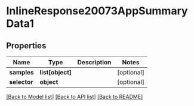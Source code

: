 # InlineResponse20073AppSummaryData1

## Properties
Name | Type | Description | Notes
------------ | ------------- | ------------- | -------------
**samples** | **list[object]** |  | [optional] 
**selector** | **object** |  | [optional] 

[[Back to Model list]](../README.md#documentation-for-models) [[Back to API list]](../README.md#documentation-for-api-endpoints) [[Back to README]](../README.md)

